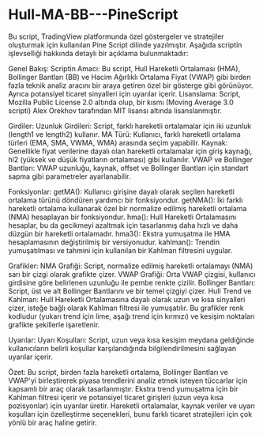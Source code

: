 # Hull-MA-BB---PineScript
Bu script, TradingView platformunda özel göstergeler ve stratejiler oluşturmak için kullanılan Pine Script dilinde yazılmıştır. Aşağıda scriptin işlevselliği hakkında detaylı bir açıklama bulunmaktadır:

Genel Bakış:
Scriptin Amacı: Bu script, Hull Hareketli Ortalaması (HMA), Bollinger Bantları (BB) ve Hacim Ağırlıklı Ortalama Fiyat (VWAP) gibi birden fazla teknik analiz aracını bir araya getiren özel bir gösterge gibi görünüyor. Ayrıca potansiyel ticaret sinyalleri için uyarılar içerir.
Lisanslama: Script, Mozilla Public License 2.0 altında olup, bir kısmı (Moving Average 3.0 scripti) Alex Orekhov tarafından MIT lisansı altında lisanslanmıştır.

Girdiler:
Uzunluk Girdileri: Script, farklı hareketli ortalamalar için iki uzunluk (length1 ve length2) kullanır.
MA Türü: Kullanıcı, farklı hareketli ortalama türleri (EMA, SMA, VWMA, WMA) arasında seçim yapabilir.
Kaynak: Genellikle fiyat verilerine dayalı olan hareketli ortalamalar için giriş kaynağı, hl2 (yüksek ve düşük fiyatların ortalaması) gibi kullanılır.
VWAP ve Bollinger Bantları: VWAP uzunluğu, kaynak, offset ve Bollinger Bantları için standart sapma gibi parametreler ayarlanabilir.

Fonksiyonlar:
getMA(): Kullanıcı girişine dayalı olarak seçilen hareketli ortalama türünü döndüren yardımcı bir fonksiyondur.
getNMA(): İki farklı hareketli ortalama kullanarak özel bir normalize edilmiş hareketli ortalama (NMA) hesaplayan bir fonksiyondur.
hma(): Hull Hareketli Ortalamasını hesaplar, bu da gecikmeyi azaltmak için tasarlanmış daha hızlı ve daha düzgün bir hareketli ortalamadır.
hma3(): Ekstra yumuşatma ile HMA hesaplamasının değiştirilmiş bir versiyonudur.
kahlman(): Trendin yumuşatılması ve tahmini için kullanılan bir Kahlman filtresini uygular.

Grafikler:
NMA Grafiği: Script, normalize edilmiş hareketli ortalamayı (NMA) sarı bir çizgi olarak grafikte çizer.
VWAP Grafiği: Orta VWAP çizgisi, kullanıcı girdisine göre belirlenen uzunluğu ile pembe renkte çizilir.
Bollinger Bantları: Script, üst ve alt Bollinger Bantlarını ve bir temel çizgiyi çizer.
Hull Trend ve Kahlman: Hull Hareketli Ortalamasına dayalı olarak uzun ve kısa sinyalleri çizer, isteğe bağlı olarak Kahlman filtresi ile yumuşatılır. Bu grafikler renk kodludur (yukarı trend için lime, aşağı trend için kırmızı) ve kesişim noktaları grafikte şekillerle işaretlenir.

Uyarılar:
Uyarı Koşulları: Script, uzun veya kısa kesişim meydana geldiğinde kullanıcıların belirli koşullar karşılandığında bilgilendirilmesini sağlayan uyarılar içerir.

Özet:
Bu script, birden fazla hareketli ortalama, Bollinger Bantları ve VWAP'yi birleştirerek piyasa trendlerini analiz etmek isteyen tüccarlar için kapsamlı bir araç olarak tasarlanmıştır. Ekstra trend yumuşatma için bir Kahlman filtresi içerir ve potansiyel ticaret girişleri (uzun veya kısa pozisyonlar) için uyarılar üretir. Hareketli ortalamalar, kaynak veriler ve uyarı koşulları için özelleştirme seçenekleri, bunu farklı ticaret stratejileri için çok yönlü bir araç haline getirir.
